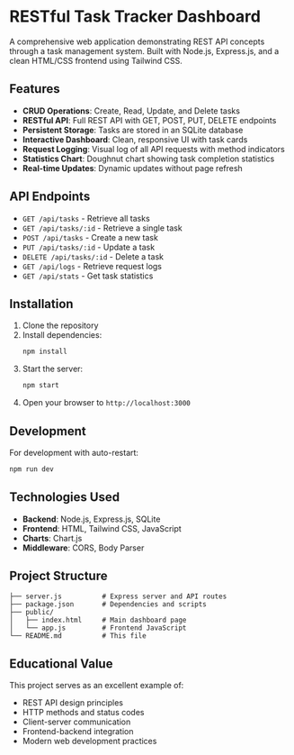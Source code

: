 # RESTful Task Tracker Dashboard

A comprehensive web application demonstrating REST API concepts through a task management system. Built with Node.js, Express.js, and a clean HTML/CSS frontend using Tailwind CSS.

## Features

- **CRUD Operations**: Create, Read, Update, and Delete tasks
- **RESTful API**: Full REST API with GET, POST, PUT, DELETE endpoints
- **Persistent Storage**: Tasks are stored in an SQLite database
- **Interactive Dashboard**: Clean, responsive UI with task cards
- **Request Logging**: Visual log of all API requests with method indicators
- **Statistics Chart**: Doughnut chart showing task completion statistics
- **Real-time Updates**: Dynamic updates without page refresh

## API Endpoints

- `GET /api/tasks` - Retrieve all tasks
- `GET /api/tasks/:id` - Retrieve a single task
- `POST /api/tasks` - Create a new task
- `PUT /api/tasks/:id` - Update a task
- `DELETE /api/tasks/:id` - Delete a task
- `GET /api/logs` - Retrieve request logs
- `GET /api/stats` - Get task statistics

## Installation

1. Clone the repository
2. Install dependencies:
   ```bash
   npm install
   ```
3. Start the server:
   ```bash
   npm start
   ```
4. Open your browser to `http://localhost:3000`

## Development

For development with auto-restart:
```bash
npm run dev
```

## Technologies Used

- **Backend**: Node.js, Express.js, SQLite
- **Frontend**: HTML, Tailwind CSS, JavaScript
- **Charts**: Chart.js
- **Middleware**: CORS, Body Parser

## Project Structure

```
├── server.js          # Express server and API routes
├── package.json       # Dependencies and scripts
├── public/
│   ├── index.html     # Main dashboard page
│   └── app.js         # Frontend JavaScript
└── README.md          # This file
```

## Educational Value

This project serves as an excellent example of:
- REST API design principles
- HTTP methods and status codes
- Client-server communication
- Frontend-backend integration
- Modern web development practices